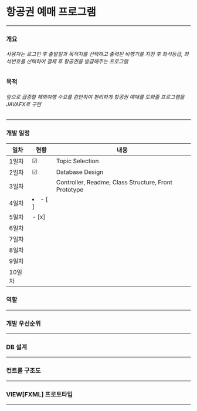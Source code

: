 # 항공권 예매 프로그램
* * *
### 개요
<h6>사용자는 로그인 후 출발일과 목적지를 선택하고 출력된 비행기를 지정 후 좌석등급, 좌석번호를 선택하여 결제 후 항공권을 발급해주는 프로그램</h6>

### 목적
<h6>앞으로 급증할 해외여행 수요를 감안하여 편리하게 항공권 예매를 도와줄 프로그램을 JAVAFX로 구현</h6>

* * *
### 개발 일정

| 일차 | 현황 | 내용 |
| ------ | ----------------------------- | ---------------- |
| 1일차 | ☑ | Topic Selection
| 2일차 | ☑ | Database Design
| 3일차 |  | Controller, Readme, Class Structure, Front Prototype
| 4일차 |<li>- [ ] </li>| 
| 5일차 | - [x]|  
| 6일차 |  |  
| 7일차 |  |  
| 8일차 |  |  
| 9일차 |  |  |
| 10일차|  |  | 

### 역할

***

### 개발 우선순위

***

### DB 설계

***

### 컨트롤 구조도

***

### VIEW[FXML] 프로토타입

***

